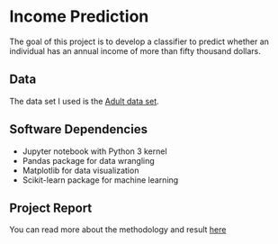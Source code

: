 # Income Prediction
The goal of this project is to develop a classifier to predict whether an individual has an annual income of more than fifty thousand dollars.

## Data
The data set I used is the [Adult data set](http://archive.ics.uci.edu/ml/datasets/Adult).

## Software Dependencies
- Jupyter notebook with Python 3 kernel
- Pandas package for data wrangling
- Matplotlib for data visualization
- Scikit-learn package for machine learning

## Project Report
You can read more about the methodology and result [here](report.md)
